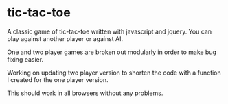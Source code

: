 # tic-tac-toe

A classic game of tic-tac-toe written with javascript and jquery. You can play against another player or against AI.

One and two player games are broken out modularly in order to make bug fixing easier. 

Working on updating two player version to shorten the code with a function I created for the one player version.

This should work in all browsers without any problems.
